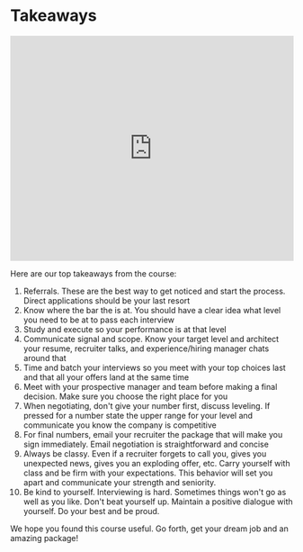 # Takeaways

<iframe width="100%" height="400" src="https://www.youtube.com/embed/JpYtpr-K7Sw" frameborder="0" allow="accelerometer; autoplay; encrypted-media; gyroscope; picture-in-picture" allowfullscreen></iframe>

Here are our top takeaways from the course:

1. Referrals. These are the best way to get noticed and start the process. Direct applications should be your last resort
2. Know where the bar the is at. You should have a clear idea what level you need to be at to pass each interview
3. Study and execute so your performance is at that level
4. Communicate signal and scope. Know your target level and architect your resume, recruiter talks, and experience/hiring manager chats around that
5. Time and batch your interviews so you meet with your top choices last and that all your offers land at the same time
6. Meet with your prospective manager and team before making a final decision. Make sure you choose the right place for you
7. When negotiating, don't give your number first, discuss leveling. If pressed for a number state the upper range for your level and communicate you know the company is competitive
8. For final numbers, email your recruiter the package that will make you sign immediately. Email negotiation is straightforward and concise
9. Always be classy. Even if a recruiter forgets to call you, gives you unexpected news, gives you an exploding offer, etc. Carry yourself with class and be firm with your expectations. This behavior will set you apart and communicate your strength and seniority.
10. Be kind to yourself. Interviewing is hard. Sometimes things won't go as well as you like. Don't beat yourself up. Maintain a positive dialogue with yourself. Do your best and be proud.

We hope you found this course useful. Go forth, get your dream job and an amazing package!

